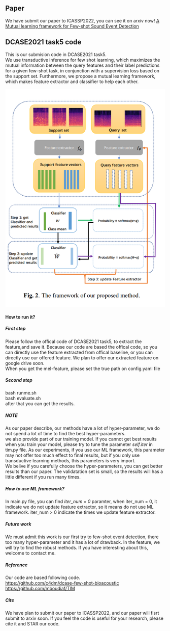 ## Paper
We have submit our paper to ICASSP2022, you can see it on arxiv now! <a href="https://arxiv.org/abs/2110.04474" title="A Mutual learning framework for Few-shot Sound Event Detection">A Mutual learning framework for Few-shot Sound Event Detection</a> 
## DCASE2021 task5 code
This is our submision code in DCASE2021 task5. <br/>
We use transductive inference for few shot learning, which maximizes the mutual information between the query features and their label predictions for a given few-shot task, in conjunction with a supervision loss based on the support set. Furthermore, we propose a mutual learning framework, which makes feature extractor and classifier to help each other.<br/>

<img src="picture/2.PNG" alt="network" title="framework"> <br/>

#### How to run it?
##### First step
Please follow the offical code of DCASE2021 task5, to extract the feature,and save it. Because our code are based the offical code, so you can directly use the feature extracted from offical baseline, or you can directly use our offered feature. We plan to offer our extracted feature on google drive soon. <br/>
When you get the mel-feature, please set the true path on config.yaml file <br/>

##### Second step
bash runme.sh <br/>
bash evaluate.sh <br/>
after that you can get the results.

##### NOTE
As our paper describe, our methods have a lot of hyper-parameter, we do not spend a lot of time to find the best hyper-parameters.<br/> we also provide part of our training model. If you cannot get best results when you train your model, please try to tune the parameter *self.iter* in tim.py file. As our experiments, if you use our ML framework, this parameter may not offer too much effect to final results, but if you only use transductive learning methods, this parameters is very import. <br/>
We belive if you carefully choose the hyper-parameters, you can get better results than our paper. The validatation set is small, so the results will has a little different if you run many times.

##### How to use ML framework?
In main.py file, you can find *iter_num = 0* paramter, when iter_num = 0, it indicate we do not update feature extractor, so it means do not use ML framework. iter_num > 0 indicate the times we update feature extractor. <br/>

##### Future work
We must admit this work is our first try to few-shot event detection, there too many hyper-parameter and it has a lot of drawback. In the feature, we will try to find the robust methods. If you have interesting about this, welcome to contact me.

##### Reference
Our code are based following code. <br/>
https://github.com/c4dm/dcase-few-shot-bioacoustic <br/>
https://github.com/mboudiaf/TIM

##### Cite
We have plan to submit our paper to ICASSP2022, and our paper will fisrt submit to arxiv soon. If you feel the code is useful for your research, please cite it and STAR our code.


